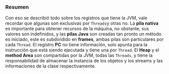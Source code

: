 ### Resumen


Con eso se describió todo sobre los registros que tiene la JVM, vale recordar que algunas son exclusivas por `Threads`y otras no. La **pila nativa** es importante para obtener recursos de la máquina, no obstante, sus valores son indefinidos, y las **pilas Java** son creadas tan pronto un método es iniciado, este es subdividido en **frames**, ambas pilas son particulares por cada `Thread`. El registro **PC** no tiene información, solo apunta para la instrucción que está siendo ejecutada y tiene una por `Thread`. El **Heap** y el **method Area** son compartidas por la JVM, todas las `Threads`, y tiene la responsabilidad de almacenar la instancia de los objetos y los streams y las informaciones de la clase respectivamente.
